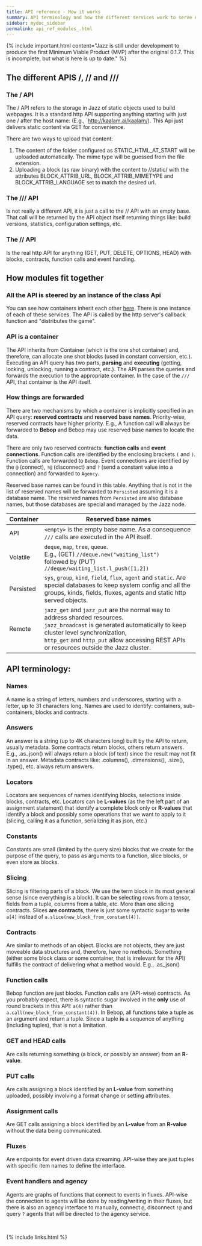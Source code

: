 ```yaml
---
title: API reference - How it works
summary: API terminology and how the different services work to serve API calls and how it works in Bebop and C++.
sidebar: mydoc_sidebar
permalink: api_ref_modules_.html
---
```


{% include important.html content="Jazz is still under development to produce the first Minimum Viable Product (MVP) after the original 0.1.7.
This is incomplete, but what is here is up to date." %}

## The different APIS /, // and ///

### The / API

The / API refers to the storage in Jazz of static objects used to build webpages. It is a standard http API supporting anything starting
with just one / after the host name: (E.g., `http://kaalam.ai/kaalam/). This Api just delivers static content via GET for convenience.

There are two ways to upload that content:

1. The content of the folder configured as STATIC_HTML_AT_START will be uploaded automatically. The mime type will be guessed from the
file extension.
2. Uploading a block (as raw binary) with the content to //static/ with the attributes BLOCK_ATTRIB_URL, BLOCK_ATTRIB_MIMETYPE and BLOCK_ATTRIB_LANGUAGE set to match the desired url.

### The /// API

Is not really a different API, it is just a call to the // API with an empty base. That call will be returned by the API object itself
returning things like: build versions, statistics, configuration settings, etc.

### The // API

Is the real http API for anything (GET, PUT, DELETE, OPTIONS, HEAD) with blocks, contracts, function calls and event handling.


## How modules fit together

### All the API is steered by an instance of the class Api

You can see how containers inherit each other [here](/develop_jazz02/classjazz__elements_1_1Container.html). There is one instance of
each of these services. The API is called by the http server's callback function and "distributes the game".

### API is a container

The API inherits from Container (which is the one shot container) and, therefore, can allocate one shot blocks (used in constant
conversion, etc.). Executing an API query has two parts, **parsing** and **executing** (getting, locking, unlocking, running a contract,
etc.). The API parses the queries and forwards the execution to the appropriate container. In the case of the `///` API, that container
is the API itself.

### How things are forwarded

There are two mechanisms by which a container is implicitly specified in an API query: **reserved contracts** and **reserved base names**.
Priority-wise, reserved contracts have higher priority. E.g., A function call will always be forwarded to **Bebop** and Bebop may use
reserved base names to locate the data.

There are only two reserved contracts: **function calls** and **event connections**. Function calls are identified by the enclosing
brackets `(` and `)`. Function calls are forwarded to `Bebop`. Event connections are identified by the `@` (connect), `!@` (disconnect)
and `?` (send a constant value into a connection) and forwarded to `Agency`.

Reserved base names can be found in this table. Anything that is not in the list of reserved names will be forwarded to `Persisted`
assuming it is a database name. The reserved names from `Persisted` are also database names, but those databases are special and managed
by the Jazz node.

Container | Reserved base names
--------- | ----------------------------------------------------------------
API | `<empty>` is the empty base name. As a consequence `///` calls are executed in the API itself.
Volatile | `deque`, `map`, `tree`, `queue`. <br/>E.g., (GET) `//deque.new("waiting_list")` <br/>followed by (PUT) `//deque/waiting_list.l_push([1,2])`
Persisted | `sys`, `group`, `kind`, `field`, `flux`, `agent` and `static`. Are special databases to keep system config and all the groups, kinds, fields, fluxes, agents and static http served objects.
Remote | `jazz_get` and `jazz_put` are the normal way to address sharded resources. <br/>`jazz_broadcast` is generated automatically to keep cluster level synchronization, <br/>`http_get` and `http_put` allow accessing REST APIs or resources outside the Jazz cluster.


## API terminology:

### Names

A name is a string of letters, numbers and underscores, starting with a letter, up to 31 characters long. Names are used to identify:
containers, sub-containers, blocks and contracts.

### Answers

An answer is a string (up to 4K characters long) built by the API to return, usually metadata. Some contracts return blocks, others
return answers. E.g., .as_json() will always return a block (of text) since the result may not fit in an answer. Metadata contracts like:
.columns(), .dimensions(), .size(), .type(), etc. always return answers.

### Locators

Locators are sequences of names identifying blocks, selections inside blocks, contracts, etc. Locators can be **L-values** (as the the left
part of an assignment statement) that identify a complete block only or **R-values** that identify a block and possibly some operations
that we want to apply to it (slicing, calling it as a function, serializing it as json, etc.)

### Constants

Constants are small (limited by the query size) blocks that we create for the purpose of the query, to pass as arguments to a function,
slice blocks, or even store as blocks.

### Slicing

Slicing is filtering parts of a block. We use the term block in its most general sense (since everything is a block). It can be selecting
rows from a tensor, fields from a tuple, columns from a table, etc. More than one slicing contracts. Slices **are contracts**, there is
just some syntactic sugar to write `a[4]` instead of `a.slice(new_block_from_constant(4))`.

### Contracts

Are similar to methods of an object. Blocks are not objects, they are just moveable data structures and, therefore, have no methods.
Something (either some block class or some container, that is irrelevant for the API) fulfills the contract of delivering what a method
would. E.g., .as_json()

### Function calls

Bebop function are just blocks. Function calls are (API-wise) contracts. As you probably expect, there is syntactic sugar involved
in the **only** use of round brackets in this API: `a(4)` rather than `a.call(new_block_from_constant(4))`. In Bebop, all functions
take a tuple as an argument and return a tuple. Since a tuple **is** a sequence of anything (including tuples), that is not a limitation.

### GET and HEAD calls

Are calls returning something (a block, or possibly an answer) from an **R-value**.

### PUT calls

Are calls assigning a block identified by an **L-value** from something uploaded, possibly involving a format change or setting attributes.

### Assignment calls

Are GET calls assigning a block identified by an **L-value** from an **R-value** without the data being communicated.

### Fluxes

Are endpoints for event driven data streaming. API-wise they are just tuples with specific item names to define the interface.

### Event handlers and agency

Agents are graphs of functions that connect to events in fluxes. API-wise the connection to agents will be done by reading/writing
in their fluxes, but there is also an agency interface to manually, connect `@`, disconnect `!@` and query `?` agents that will be
directed to the agency service.

<br/>

{% include links.html %}
